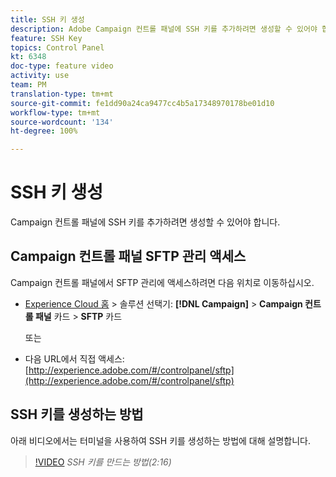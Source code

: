 ```yaml
---
title: SSH 키 생성
description: Adobe Campaign 컨트롤 패널에 SSH 키를 추가하려면 생성할 수 있어야 합니다. 아래 비디오에서는 터미널을 사용하여 SSH 키를 생성하는 방법에 대해 설명합니다.
feature: SSH Key
topics: Control Panel
kt: 6348
doc-type: feature video
activity: use
team: PM
translation-type: tm+mt
source-git-commit: fe1dd90a24ca9477cc4b5a17348970178be01d10
workflow-type: tm+mt
source-wordcount: '134'
ht-degree: 100%

---
```



# SSH 키 생성

Campaign 컨트롤 패널에 SSH 키를 추가하려면 생성할 수 있어야 합니다.

## Campaign 컨트롤 패널 SFTP 관리 액세스

Campaign 컨트롤 패널에서 SFTP 관리에 액세스하려면 다음 위치로 이동하십시오.

* [Experience Cloud 홈](https://experience.adobe.com/#/home) > 솔루션 선택기: **[!DNL Campaign]** > **Campaign 컨트롤 패널** 카드 > **SFTP** 카드

   또는
* 다음 URL에서 직접 액세스: [http://experience.adobe.com/#/controlpanel/sftp](http://experience.adobe.com/#/controlpanel/sftp)

## SSH 키를 생성하는 방법

아래 비디오에서는 터미널을 사용하여 SSH 키를 생성하는 방법에 대해 설명합니다.

>[!VIDEO](https://video.tv.adobe.com/v/27259?quality=12)
*SSH 키를 만드는 방법(2:16)*